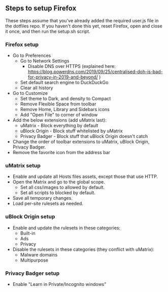 ## Steps to setup Firefox
These steps assume that you've already added the required user.js file in the dotfiles repo. If you haven't done this yet, reset Firefox, open and close it once, and then run the setup.sh script.

### Firefox setup
- Go to Preferences
  - Go to Network Settings
    - Disable DNS over HTTPS (explained here: https://blog.powerdns.com/2019/09/25/centralised-doh-is-bad-for-privacy-in-2019-and-beyond/ )
  - Set default search engine to DuckDuckGo
  - Clear all history
- Go to Customize
  - Set theme to Dark, and density to Compact
  - Remove Flexible Space from toolbar
  - Remove Home, Library and Sidebars icons
  - Add "Open File" to corner of window
- Add the below extensions (add uMatrix last):
  - uMatrix - Block everything by default
  - uBlock Origin - Block stuff whitelisted by uMatrix
  - Privacy Badger - Block stuff that uBlock Origin doesn't catch
- Change the order of toolbar extensions to uMatrix, uBlock Origin, Privacy Badger.
- Remove the favorite icon from the address bar

### uMatrix setup
- Enable and update all Hosts files assets, except those that use HTTP.
- Open the Matrix and go to the global scope.
  - Set all css/images to allowed by default.
  - Set all scripts to blocked by default.
- Save all temporary changes.
- Load per-site rulesets as needed.

### uBlock Origin setup
- Enable and update the rulesets in these categories:
  - Built-in
  - Ads
  - Privacy
- Disable the rulesets in these categories (they conflict with uMatrix):
  - Malware domains
  - Multipurpose

### Privacy Badger setup
- Enable "Learn in Private/Incognito windows"

